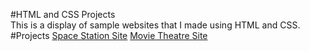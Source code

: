 #HTML and CSS Projects
<br>
This is a display of sample websites that I made using HTML and CSS.
#Projects
[Space Station Site](index.html)
[Movie Theatre Site](academy_cinemas.html)
